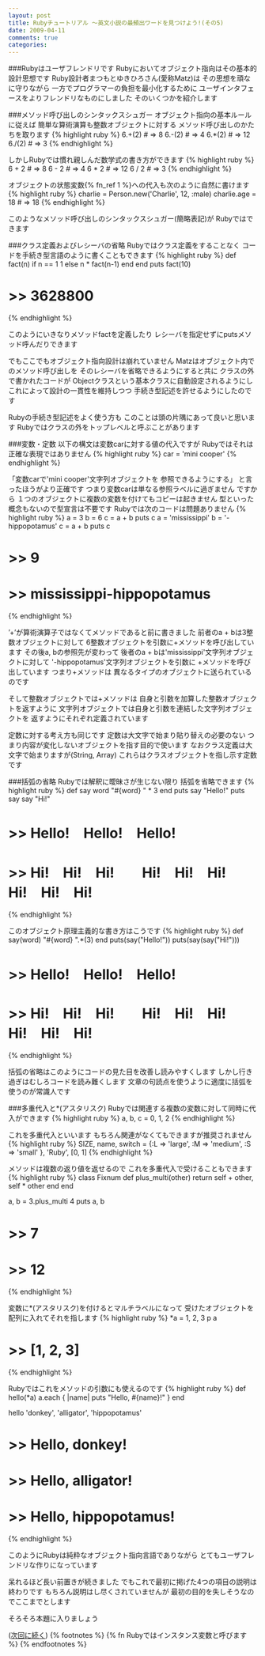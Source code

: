 ```yaml
---
layout: post
title: Rubyチュートリアル ～英文小説の最頻出ワードを見つけよう!(その5)
date: 2009-04-11
comments: true
categories:
---
```



###Rubyはユーザフレンドリです
Rubyにおいてオブジェクト指向はその基本的設計思想です
Ruby設計者まつもとゆきひろさん(愛称Matz)は
その思想を頑なに守りながら
一方でプログラマーの負担を最小化するために
ユーザインタフェースをよりフレンドリなものにしました
そのいくつかを紹介します

###メソッド呼び出しのシンタックスシュガー
オブジェクト指向の基本ルールに従えば
簡単な算術演算も整数オブジェクトに対する
メソッド呼び出しのかたちを取ります
{% highlight ruby %}
 6.+(2) # => 8
 6.-(2) # => 4
 6.*(2) # => 12
 6./(2) # => 3
{% endhighlight %}

しかしRubyでは慣れ親しんだ数学式の書き方ができます
{% highlight ruby %}
 6 + 2 # => 8
 6 - 2 # => 4
 6 * 2 # => 12
 6 / 2 # => 3
{% endhighlight %}

オブジェクトの状態変数{% fn_ref 1 %}への代入も次のように自然に書けます
{% highlight ruby %}
 charlie = Person.new('Charlie', 12, :male)
 charlie.age = 18 # => 18
{% endhighlight %}

このようなメソッド呼び出しのシンタックスシュガー(簡略表記)が
Rubyではできます

###クラス定義およびレシーバの省略
Rubyではクラス定義をすることなく
コードを手続き型言語のように書くこともできます
{% highlight ruby %}
 def fact(n)
   if n == 1
     1
   else
     n * fact(n-1)
   end
 end
 puts fact(10)
# >> 3628800
{% endhighlight %}

このようにいきなりメソッドfactを定義したり
レシーバを指定せずにputsメソッド呼んだりできます

でもここでもオブジェクト指向設計は崩れていません
Matzはオブジェクト内でのメソッド呼び出しを
そのレシーバを省略できるようにすると共に
クラスの外で書かれたコードが
Objectクラスという基本クラスに自動設定されるようにし
これによって設計の一貫性を維持しつつ
手続き型記述を許せるようにしたのです

Rubyの手続き型記述をよく使う方も
このことは頭の片隅にあって良いと思います
Rubyではクラスの外をトップレベルと呼ぶことがあります

###変数・定数
以下の構文は変数carに対する値の代入ですが
Rubyではそれは正確な表現ではありません
{% highlight ruby %}
 car = 'mini cooper'
{% endhighlight %}

「変数carで'mini cooper'文字列オブジェクトを
参照できるようにする」
と言ったほうがより正確です
つまり変数carは単なる参照ラベルに過ぎません
ですから
１つのオブジェクトに複数の変数を付けてもコピーは起きません
型といった概念もないので型宣言は不要です
Rubyでは次のコードは問題ありません
{% highlight ruby %}
 a = 3
 b = 6
 c = a + b
 puts c
 a = 'mississippi'
 b = '-hippopotamus'
 c = a + b
 puts c
 # >> 9
 # >> mississippi-hippopotamus
{% endhighlight %}

’+’が算術演算子ではなくてメソッドであると前に書きました
前者のa + bは3整数オブジェクトに対して
6整数オブジェクトを引数に+メソッドを呼び出しています
その後a, bの参照先が変わって
後者のa + bは'mississippi'文字列オブジェクトに対して
'-hippopotamus'文字列オブジェクトを引数に
 +メソッドを呼び出しています
つまり+メソッドは
異なるタイプのオブジェクトに送られているのです

そして整数オブジェクトでは+メソッドは
自身と引数を加算した整数オブジェクトを返すように
文字列オブジェクトでは自身と引数を連結した文字列オブジェクトを
返すようにそれぞれ定義されています

定数に対する考え方も同じです
定数は大文字で始まり貼り替えの必要のない
つまり内容が変化しないオブジェクトを指す目的で使います
なおクラス定義は大文字で始まりますが(String, Array)
これらはクラスオブジェクトを指し示す定数です

###括弧の省略
Rubyでは解釈に曖昧さが生じない限り
括弧を省略できます
{% highlight ruby %}
 def say word
   "#{word} " * 3
 end
 puts say "Hello!"
 puts say say "Hi!"
 # >> Hello!　Hello!　Hello!　
 # >> Hi!　Hi!　Hi!　　Hi!　Hi!　Hi!　　Hi!　Hi!　Hi!　　
{% endhighlight %}

このオブジェクト原理主義的な書き方はこうです
{% highlight ruby %}
 def say(word)
   "#{word} ".*(3)
 end
 puts(say("Hello!"))
 puts(say(say("Hi!")))
 # >> Hello!　Hello!　Hello!　
 # >> Hi!　Hi!　Hi!　　Hi!　Hi!　Hi!　　Hi!　Hi!　Hi!　　
{% endhighlight %}

括弧の省略はこのようにコードの見た目を改善し読みやすくします
しかし行き過ぎはむしろコードを読み難くします
文章の句読点を使うように適度に括弧を使うのが常識人です

###多重代入と*(アスタリスク)
Rubyでは関連する複数の変数に対して同時に代入ができます
{% highlight ruby %}
 a, b, c = 0, 1, 2
{% endhighlight %}

これを多重代入といいます
もちろん関連がなくてもできますが推奨されません
{% highlight ruby %}
 SIZE, name, switch = {:L => 'large', :M => 'medium', :S => 'small' }, 'Ruby',  [0, 1]
{% endhighlight %}

メソッドは複数の返り値を返せるので
これを多重代入で受けることもできます
{% highlight ruby %}
 class Fixnum
   def plus_multi(other)
     return self + other, self * other
   end
 end
 
 a, b = 3.plus_multi 4
 puts a, b
 # >> 7
 # >> 12
{% endhighlight %}

変数に*(アスタリスク)を付けるとマルチラベルになって
受けたオブジェクトを配列に入れてそれを指します
{% highlight ruby %}
 *a = 1, 2, 3
 p a
 # >> [1, 2, 3]
{% endhighlight %}

Rubyではこれをメソッドの引数にも使えるのです
{% highlight ruby %}
 def hello(*a)
   a.each { |name| puts "Hello, #{name}!" }
 end
 
 hello 'donkey', 'alligator', 'hippopotamus'
 # >> Hello, donkey!
 # >> Hello, alligator!
 # >> Hello, hippopotamus!
{% endhighlight %}

このようにRubyは純粋なオブジェクト指向言語でありながら
とてもユーザフレンドリな作りになっています

呆れるほど長い前置きが続きました
でもこれで最初に掲げた4つの項目の説明は終わりです
もちろん説明はし尽くされていませんが
最初の目的を失しそうなのでここまでとします

そろそろ本題に入りましょう

([次回に続く](/2009/04/12/notitle/))
{% footnotes %}
   {% fn Rubyではインスタンス変数と呼びます %}
{% endfootnotes %}
